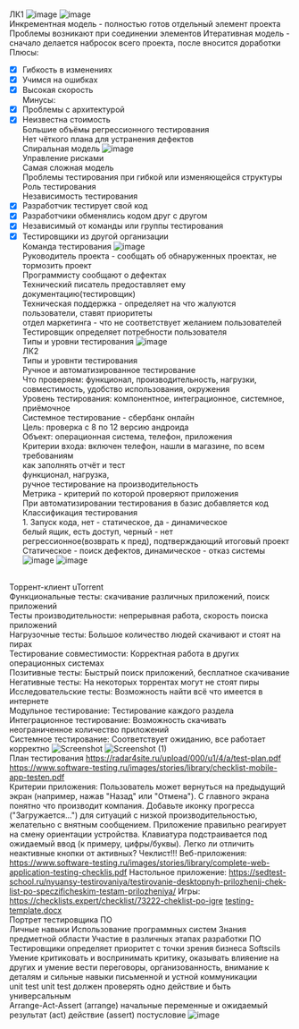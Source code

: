 <BR> ЛК1
![image](https://user-images.githubusercontent.com/50214016/213662701-8126664d-256c-4b04-8c32-9e9ae7ab51f6.png)
![image](https://user-images.githubusercontent.com/50214016/213662742-e798724a-50ca-4ef6-b9c2-5b015370bbcb.png)
<br> Инкрементная модель - полностью готов отдельный элемент проекта
  Проблемы возникают при соединении элементов
 Итеративная модель - сначало делается набросок всего проекта, после вносится доработки
<br> Плюсы:
  - [X] Гибкость в изменениях
  - [X] Учимся на ошибках
  - [X] Высокая скорость
<br> Минусы:
  - [X] Проблемы с архитектурой 
  - [X] Неизвестна стоимость
<br> Большие объёмы регрессионного тестирования
<br> Нет чёткого плана для устранения дефектов
<BR> Спиральная модель
  ![image](https://user-images.githubusercontent.com/50214016/213664565-c2fcbf8e-a7d7-4daf-937d-61bb9413cc3d.png)
<br> Управление рисками
<br> Самая сложная модель
  <br> Проблемы тестирования при гибкой или изменяющейся структуры
  <br> Роль тестирования
  <br> Независимость тестирования
  - [x] Разработчик тестирует свой код
  - [x] Разработчики обменялись кодом друг с другом
  - [x] Независимый от команды или группы тестирования
  - [x] Тестировщики из другой организации
  <br> Команда тестирования
  ![image](https://user-images.githubusercontent.com/50214016/213667248-e53166f2-0a59-4498-aa6a-a1a8d0912ac0.png)
<br> Руководитель проекта - сообщать об обнаруженных проектах, не тормозить проект
  <br> Программисту сообщают о дефектах
  <br> Технический писатель предоставляет ему документацию(тестировщик)
  <br> Техническая поддержка - определяет на что жалуются пользователи, ставят приоритеты
  <br> отдел маркетинга - что не соответствует желанием пользователей
  <br> Тестировщик определяет потребности пользователя
  <br> Типы и уровни тестирования
  ![image](https://user-images.githubusercontent.com/50214016/213669734-65e8bac1-8a69-4956-bc87-86110e618eae.png)
<BR> ЛК2
  <BR> Типы и уровнти тестирования
    <BR> Ручное и автоматизированное тестирование 
      <br> Что проверяем: функционал, производительность, нагрузки, совместимость, удобство использования, окружения
      <BR> Уровень тестирования: компонентное, интеграционное, системное, приёмочное
        <BR> Системное тестирование - сбербанк онлайн
          <BR> Цель: проверка с 8 по 12 версию андроида
            <BR> Объект: операционная система, телефон, приложения
              <BR> Критерии входа: включен телефон, нашли в магазине, по всем требованиям
                <BR> как заполнять отчёт и тест
                  <BR> функционал, нагрузка, 
                    <BR> ручное тестирование на производительность
                      <BR> Метрика - критерий по которой проверяют приложения
                        <BR> При автоматизировании тестирования в базис добавляется код
                          <BR> Классификация тестирования
                            <BR> 1. Запуск кода, нет - статическое, да - динамическое
                              <BR> белый ящик, есть доступ, черный - нет
                                <BR> регрессионное(возврать к пред), подтверждающий итоговый проект
                                  <BR> Статическое - поиск дефектов, динамическое - отказ системы
                                    ![image](https://user-images.githubusercontent.com/50214016/215058319-4244b3b4-7b26-4918-af8e-d555eb2f9bb1.png)
                                    ![image](https://user-images.githubusercontent.com/50214016/215058463-5e588c04-aed9-4ac5-b544-f258df3700e4.png)

<BR> Торрент-клиент uTorrent
  <BR> Функциональные тесты: скачивание различных приложений, поиск приложений
    <BR> Тесты производительности: непрерывная работа, скорость поиска приложений
      <BR> Нагрузочные тесты: Большое количество людей скачивают и стоят на пирах
        <BR> Тестирование совместимости: Корректная работа в других операционных системах
          <BR> Позитивные тесты: Быстрый поиск приложений, бесплатное скачивание
            <BR> Негативные тесты: На некоторых торрентах могут не стоят пиры
              <BR> Исследовательские тесты: Возможность найти всё что имеется в интернете
                <BR> Модульное тестирование: Тестирование каждого раздела
                  <BR> Интеграционное тестирование: Возможность скачивать неограниченное количество приложений
                    <BR> Системное тестирование: Соответствует ожиданию, все работает корректно 
![Screenshot](https://user-images.githubusercontent.com/97594123/219617686-a9e32a2a-f1f0-4be8-82e0-316e95e57f5f.png)
![Screenshot (1)](https://user-images.githubusercontent.com/97594123/219617692-539a9f05-95e6-45d7-bee2-15a89de9a62f.png)
<br> План тестирования
https://radar4site.ru/upload/000/u1/4/a/test-plan.pdf
https://www.software-testing.ru/images/stories/library/checklist-mobile-app-testen.pdf
<BR> Критерии приложения:
Пользователь может вернуться на предыдущий
экран (например, нажав "Назад" или
"Отмена").
 С главного экрана понятно что производит компания.
 Добавьте иконку прогресса ("Загружается…")
для ситуаций с низкой производительностью,
желательно с внятным сообщением.
Приложение правильно реагирует на смену
ориентации устройства.
Клавиатура подстраивается под ожидаемый
ввод (к примеру, цифры/буквы).
Легко ли отличить неактивные кнопки от
активных?
  Чеклист!!!
Веб-приложения: https://www.software-testing.ru/images/stories/library/complete-web-application-testing-checklis.pdf
Настольное приложение: https://sedtest-school.ru/nyuansy-testirovaniya/testirovanie-desktopnyh-prilozhenij-chek-list-po-speczificheskim-testam-prilozheniya/
Игры: https://checklists.expert/checklist/73222-cheklist-po-igre
[testing-template.docx](https://github.com/qune4q/6sem/files/10880762/testing-template.docx)
<br> Портрет тестировщика ПО
  <BR> Личные навыки
    Использование программных систем
    Знания предметной области
    Участие в различных этапах разработки ПО
Тестировщики определяет приоритет с точки зрения бизнеса
Softscils
    Умение критиковать и воспринимать критику, оказывать влияение на других и умение вести переговоры, организованность, внимание к деталям и сильные навыки письменной и устной коммуникации
    <br> unit test
unit test должен проверять одно действие и быть универсальным
    <br> Arrange-Act-Assert
    (arrange) начальные переменные и ожидаемый результат
    (act) действие
    (assert) постусловие
    ![image](https://user-images.githubusercontent.com/50214016/224287180-a1c61a9b-2f8f-443a-8b6a-cf319d272768.png)


    
